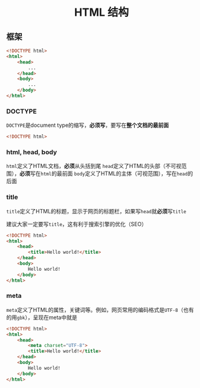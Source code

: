 <div align="center">

# HTML 结构

</div>

## 框架

```html
<!DOCTYPE html>
<html>
    <head>
        ...
    </head>
    <body>
        ...
    </body>
</html>
```

### DOCTYPE

```DOCTYPE```是document type的缩写，**必须写**，要写在**整个文档的最前面**

```html
<!DOCTYPE html>
```

### html, head, body

```html```定义了HTML文档，**必须**从头括到尾
```head```定义了HTML的头部（不可视范围），**必须**写在```html```的最前面
```body```定义了HTML的主体（可视范围），写在```head```的后面

### title

```title```定义了HTML的标题，显示于网页的标题栏，如果写```head```就**必须**写```title```

建议大家一定要写```title```，这有利于搜索引擎的优化（SEO）
```html
<!DOCTYPE html>
<html>
    <head>
        <title>Hello world!</title>
    </head>
    <body>
        Hello world!
    </body>
</html>
```

### meta

```meta```定义了HTML的属性，关键词等。例如，网页常用的编码格式是```UTF-8```（也有的用```gbk```），呈现在meta中就是

```html
<!DOCTYPE html>
<html>
    <head>
        <meta charset="UTF-8">
        <title>Hello world!</title>
    </head>
    <body>
        Hello world!
    </body>
</html>
```